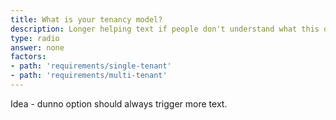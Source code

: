 ```yaml
---
title: What is your tenancy model?
description: Longer helping text if people don't understand what this question means.
type: radio
answer: none
factors:
- path: 'requirements/single-tenant'
- path: 'requirements/multi-tenant'
---
```


Idea - dunno option should always trigger more text.

